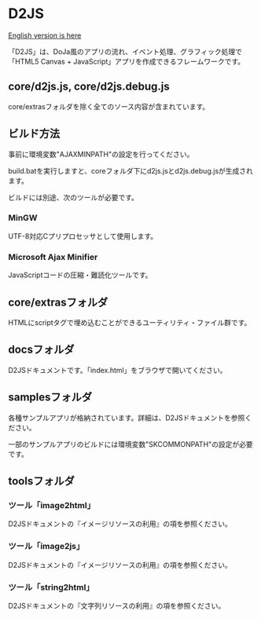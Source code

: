 # D2JS

[English version is here](./README_E.md)

「D2JS」は、DoJa風のアプリの流れ、イベント処理、グラフィック処理で「HTML5 Canvas + JavaScript」アプリを作成できるフレームワークです。

## core/d2js.js, core/d2js.debug.js

core/extrasフォルダを除く全てのソース内容が含まれています。

## ビルド方法

事前に環境変数"AJAXMINPATH"の設定を行ってください。

build.batを実行しますと、coreフォルダ下にd2js.jsとd2js.debug.jsが生成されます。

ビルドには別途、次のツールが必要です。

### MinGW

UTF-8対応Cプリプロセッサとして使用します。

### Microsoft Ajax Minifier

JavaScriptコードの圧縮・難読化ツールです。

## core/extrasフォルダ

HTMLにscriptタグで埋め込むことができるユーティリティ・ファイル群です。

## docsフォルダ

D2JSドキュメントです。「index.html」をブラウザで開いてください。

## samplesフォルダ

各種サンプルアプリが格納されています。詳細は、D2JSドキュメントを参照ください。

一部のサンプルアプリのビルドには環境変数"SKCOMMONPATH"の設定が必要です。

## toolsフォルダ

### ツール「image2html」

D2JSドキュメントの『イメージリソースの利用』の項を参照ください。

### ツール「image2js」

D2JSドキュメントの『イメージリソースの利用』の項を参照ください。

### ツール「string2html」

D2JSドキュメントの『文字列リソースの利用』の項を参照ください。
